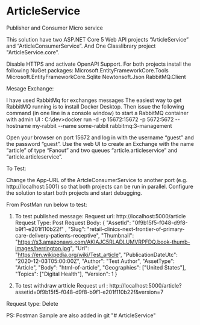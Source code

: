 # ArticleService
Publisher and Consumer Micro service

This  solution have two ASP.NET Core 5 Web API projects “ArticleService” and “ArticleConsumerService”. And One Classlibrary project "ArticleService.core".


Disable HTTPS and activate OpenAPI Support.
For both projects install the following NuGet packages:
Microsoft.EntityFrameworkCore.Tools
Microsoft.EntityFrameworkCore.Sqlite
Newtonsoft.Json
RabbitMQ.Client

Mesage Exchange:

I have used RabbitMq for exchanges messages
The easiest way to get RabbitMQ running is to install Docker Desktop. Then issue the following command (in one line in a console window) to start a RabbitMQ container with admin UI :
C:\dev>docker run -d  -p 15672:15672 -p 5672:5672 --hostname my-rabbit --name some-rabbit rabbitmq:3-management

Open your browser on port 15672 and log in with the username “guest” and the password “guest”. 
Use the web UI to create an Exchange with the name “article” of type “Fanout” and two queues “article.articleservice” and “article.articleservice”.

To Test:

Change the App-URL of the ArtcleConsumerService to another port (e.g. http://localhost:5001)
so that both projects can be run in parallel. Configure the solution to start both projects and start debugging.

From PostMan run below to test:

1. To test published message:
Request url: http://localhost:5000/article
Request Type: Post
Request Body:
{
"AssetId": "0f9b15f5-f048-d9f8-b9f1-e201f110b22f" ,
"Slug": "retail-clinics-next-frontier-of-primary-care-delivery-patients-receptive",
"Thumbnail": "https://s3.amazonaws.com/AKIAJC5RLADLUMVRPFDQ.book-thumb-images/herrington.jpg",
"Url": "https://en.wikipedia.org/wiki/Test_article",
"PublicationDateUtc": "2020-12-03T05:00:00Z",
"Author": "Test Author",
"AssetType": "Article",
"Body": "html-of-article",
"Geographies": ["United States"],
"Topics": ["Digital Health"],
"Version": 1
}

2. To test withdraw artticle
Request url : http://localhost:5000/article?assetid=0f9b15f5-f048-d9f8-b9f1-e201f110b22f&version=7

Request type: Delete

PS: Postman Sample are also added in git
"# ArticleService" 

